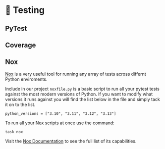 # 🧪 Testing

## PyTest

## Coverage

## Nox

[Nox] is a very useful tool for running any array of tests across differnt Python enviroments.

Include in our project `noxfile.py` is a basic script to run all your pytest tests against the most modern versions of Python. If you want to modify what versions it runs against you will find the list below in the file and simply tack it on to the list.

```
python_versions = ["3.10", "3.11", "3.12", "3.13"]
```

To run all your [Nox] scripts at once use the command:

```
task nox
```

Visit the [Nox Documentation](https://nox.thea.codes/en/stable/config.html) to see the full list of its capabilities.

[Nox]: (https://nox.thea.codes/en/stable/index.html)
